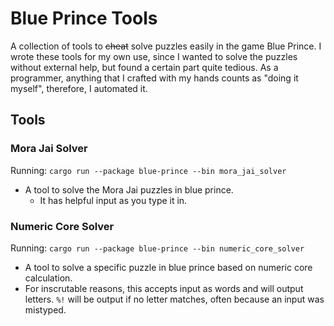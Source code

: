 # Blue Prince Tools

A collection of tools to ~~cheat~~ solve puzzles easily in the game Blue Prince.
I wrote these tools for my own use, since I wanted to solve the puzzles without
external help, but found a certain part quite tedious. As a programmer, anything
that I crafted with my hands counts as "doing it myself", therefore, I automated
it.

## Tools
### Mora Jai Solver
Running: `cargo run --package blue-prince --bin mora_jai_solver`
- A tool to solve the Mora Jai puzzles in blue prince.
  - It has helpful input as you type it in. 
### Numeric Core Solver
Running: `cargo run --package blue-prince --bin numeric_core_solver`
- A tool to solve a specific puzzle in blue prince based on numeric core calculation.
- For inscrutable reasons, this accepts input as words and will output letters. `%!` will be output if no letter matches, often because an input was mistyped.
